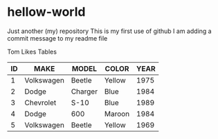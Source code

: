 # hellow-world
Just another (my) repository
This is my first use of github
I am adding a commit message to my readme file

Tom Likes Tables

ID| MAKE | MODEL| COLOR | YEAR |
--|------|------|-------|------|
1|  Volkswagen | Beetle| Yellow | 1975|
2| Dodge|Charger|Blue | 1984|
3| Chevrolet | S-10 | Blue | 1989 |
4| Dodge| 600| Maroon | 1984|
5| Volkswagen | Beetle | Yellow |1969 |
